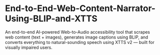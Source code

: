 # End-to-End-Web-Content-Narrator-Using-BLIP-and-XTTS
An end-to-end AI-powered Web-to-Audio accessibility tool that scrapes web content (text + images), generates image captions using BLIP, and converts everything to natural-sounding speech using XTTS v2 — built for visually impaired users.
